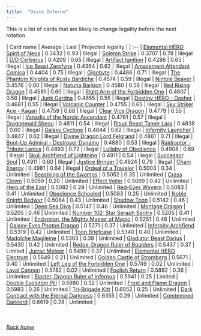 ```yaml
---
title:  "Disco Inferno"
---
```


This is a list of cards that are likely to change legality before the next rotation.

| Card name | Average | Last | Projected legality |
| :-- |
[Elemental HERO Spirit of Neos](https://db.ygoprodeck.com/card/?search=Elemental%20HERO%20Spirit%20of%20Neos) | 0.3432 | 0.93 | Illegal |
[Solemn Strike](https://db.ygoprodeck.com/card/?search=Solemn%20Strike) | 0.3707 | 0.78 | Illegal |
[D/D Cerberus](https://db.ygoprodeck.com/card/?search=D/D%20Cerberus) | 0.4209 | 0.65 | Illegal |
[Artifact Ignition](https://db.ygoprodeck.com/card/?search=Artifact%20Ignition) | 0.4286 | 0.65 | Illegal |
[Ice Beast Zerofyne](https://db.ygoprodeck.com/card/?search=Ice%20Beast%20Zerofyne) | 0.4364 | 0.62 | Illegal |
[Amazement Attendant Comica](https://db.ygoprodeck.com/card/?search=Amazement%20Attendant%20Comica) | 0.4404 | 0.75 | Illegal |
[Gigobyte](https://db.ygoprodeck.com/card/?search=Gigobyte) | 0.4486 | 0.71 | Illegal |
[The Phantom Knights of Rusty Bardiche](https://db.ygoprodeck.com/card/?search=The%20Phantom%20Knights%20of%20Rusty%20Bardiche) | 0.4574 | 0.59 | Illegal |
[Nimble Beaver](https://db.ygoprodeck.com/card/?search=Nimble%20Beaver) | 0.4576 | 0.60 | Illegal |
[Naturia Barkion](https://db.ygoprodeck.com/card/?search=Naturia%20Barkion) | 0.4580 | 0.56 | Illegal |
[Red Rising Dragon](https://db.ygoprodeck.com/card/?search=Red%20Rising%20Dragon) | 0.4581 | 0.60 | Illegal |
[Right Arm of the Forbidden One](https://db.ygoprodeck.com/card/?search=Right%20Arm%20of%20the%20Forbidden%20One) | 0.4607 | 0.58 | Illegal |
[Junk Gardna](https://db.ygoprodeck.com/card/?search=Junk%20Gardna) | 0.4655 | 0.55 | Illegal |
[Destiny HERO - Dasher](https://db.ygoprodeck.com/card/?search=Destiny%20HERO%20-%20Dasher) | 0.4681 | 0.55 | Illegal |
[Volcanic Counter](https://db.ygoprodeck.com/card/?search=Volcanic%20Counter) | 0.4755 | 0.65 | Illegal |
[Sky Striker Ace - Kagari](https://db.ygoprodeck.com/card/?search=Sky%20Striker%20Ace%20-%20Kagari) | 0.4759 | 0.68 | Illegal |
[Clear Vice Dragon](https://db.ygoprodeck.com/card/?search=Clear%20Vice%20Dragon) | 0.4779 | 0.55 | Illegal |
[Vanadis of the Nordic Ascendant](https://db.ygoprodeck.com/card/?search=Vanadis%20of%20the%20Nordic%20Ascendant) | 0.4781 | 0.57 | Illegal |
[Dragonmaid Sheou](https://db.ygoprodeck.com/card/?search=Dragonmaid%20Sheou) | 0.4811 | 0.54 | Illegal |
[Ritual Beast Tamer Lara](https://db.ygoprodeck.com/card/?search=Ritual%20Beast%20Tamer%20Lara) | 0.4838 | 0.60 | Illegal |
[Galaxy Cyclone](https://db.ygoprodeck.com/card/?search=Galaxy%20Cyclone) | 0.4844 | 0.62 | Illegal |
[Infernity Launcher](https://db.ygoprodeck.com/card/?search=Infernity%20Launcher) | 0.4847 | 0.62 | Illegal |
[Divine Dragon Lord Felgrand](https://db.ygoprodeck.com/card/?search=Divine%20Dragon%20Lord%20Felgrand) | 0.4861 | 0.71 | Illegal |
[Boot-Up Admiral - Destroyer Dynamo](https://db.ygoprodeck.com/card/?search=Boot-Up%20Admiral%20-%20Destroyer%20Dynamo) | 0.4880 | 0.53 | Illegal |
[Raidraptor - Tribute Lanius](https://db.ygoprodeck.com/card/?search=Raidraptor%20-%20Tribute%20Lanius) | 0.4893 | 0.72 | Illegal |
[Lullaby of Obedience](https://db.ygoprodeck.com/card/?search=Lullaby%20of%20Obedience) | 0.4908 | 0.69 | Illegal |
[Skull Archfiend of Lightning](https://db.ygoprodeck.com/card/?search=Skull%20Archfiend%20of%20Lightning) | 0.4911 | 0.54 | Illegal |
[Successor Soul](https://db.ygoprodeck.com/card/?search=Successor%20Soul) | 0.4911 | 0.60 | Illegal |
[Justice Bringer](https://db.ygoprodeck.com/card/?search=Justice%20Bringer) | 0.4924 | 0.79 | Illegal |
[Chain Energy](https://db.ygoprodeck.com/card/?search=Chain%20Energy) | 0.4981 | 0.64 | Illegal |
[Ordeal of a Traveler](https://db.ygoprodeck.com/card/?search=Ordeal%20of%20a%20Traveler) | 0.5003 | 0.34 | Unlimited |
[Beastking of the Swamps](https://db.ygoprodeck.com/card/?search=Beastking%20of%20the%20Swamps) | 0.5052 | 0.35 | Unlimited |
[Crass Clown](https://db.ygoprodeck.com/card/?search=Crass%20Clown) | 0.5059 | 0.20 | Unlimited |
[Effect Veiler](https://db.ygoprodeck.com/card/?search=Effect%20Veiler) | 0.5069 | 0.42 | Unlimited |
[Hero of the East](https://db.ygoprodeck.com/card/?search=Hero%20of%20the%20East) | 0.5082 | 0.29 | Unlimited |
[Red-Eyes Wyvern](https://db.ygoprodeck.com/card/?search=Red-Eyes%20Wyvern) | 0.5083 | 0.41 | Unlimited |
[Obedience Schooled](https://db.ygoprodeck.com/card/?search=Obedience%20Schooled) | 0.5083 | 0.25 | Unlimited |
[Noble Knight Bedwyr](https://db.ygoprodeck.com/card/?search=Noble%20Knight%20Bedwyr) | 0.5084 | 0.43 | Unlimited |
[Shadow Toon](https://db.ygoprodeck.com/card/?search=Shadow%20Toon) | 0.5142 | 0.46 | Unlimited |
[Deep Sea Diva](https://db.ygoprodeck.com/card/?search=Deep%20Sea%20Diva) | 0.5147 | 0.46 | Unlimited |
[Montage Dragon](https://db.ygoprodeck.com/card/?search=Montage%20Dragon) | 0.5205 | 0.46 | Unlimited |
[Number 102: Star Seraph Sentry](https://db.ygoprodeck.com/card/?search=Number%20102:%20Star%20Seraph%20Sentry) | 0.5205 | 0.41 | Unlimited |
[Endymion, the Mighty Master of Magic](https://db.ygoprodeck.com/card/?search=Endymion,%20the%20Mighty%20Master%20of%20Magic) | 0.5251 | 0.46 | Unlimited |
[Galaxy-Eyes Photon Dragon](https://db.ygoprodeck.com/card/?search=Galaxy-Eyes%20Photon%20Dragon) | 0.5271 | 0.37 | Unlimited |
[Infernity Archfiend](https://db.ygoprodeck.com/card/?search=Infernity%20Archfiend) | 0.5319 | 0.42 | Unlimited |
[Toon Briefcase](https://db.ygoprodeck.com/card/?search=Toon%20Briefcase) | 0.5340 | 0.40 | Unlimited |
[Madolche Magileine](https://db.ygoprodeck.com/card/?search=Madolche%20Magileine) | 0.5363 | 0.38 | Unlimited |
[Gladiator Beast Darius](https://db.ygoprodeck.com/card/?search=Gladiator%20Beast%20Darius) | 0.5430 | 0.42 | Unlimited |
[Redox, Dragon Ruler of Boulders](https://db.ygoprodeck.com/card/?search=Redox,%20Dragon%20Ruler%20of%20Boulders) | 0.5437 | 0.37 | Limited |
[Jurrac Meteor](https://db.ygoprodeck.com/card/?search=Jurrac%20Meteor) | 0.5499 | 0.37 | Unlimited |
[Elemental HERO Electrum](https://db.ygoprodeck.com/card/?search=Elemental%20HERO%20Electrum) | 0.5649 | 0.21 | Unlimited |
[Golden Castle of Stromberg](https://db.ygoprodeck.com/card/?search=Golden%20Castle%20of%20Stromberg) | 0.5671 | 0.40 | Unlimited |
[Left Leg of the Forbidden One](https://db.ygoprodeck.com/card/?search=Left%20Leg%20of%20the%20Forbidden%20One) | 0.5749 | 0.02 | Unlimited |
[Laval Cannon](https://db.ygoprodeck.com/card/?search=Laval%20Cannon) | 0.5782 | 0.02 | Unlimited |
[Foolish Return](https://db.ygoprodeck.com/card/?search=Foolish%20Return) | 0.5882 | 0.36 | Unlimited |
[Blaster, Dragon Ruler of Infernos](https://db.ygoprodeck.com/card/?search=Blaster,%20Dragon%20Ruler%20of%20Infernos) | 0.5941 | 0.25 | Limited |
[Double Evolution Pill](https://db.ygoprodeck.com/card/?search=Double%20Evolution%20Pill) | 0.5980 | 0.32 | Unlimited |
[Frost and Flame Dragon](https://db.ygoprodeck.com/card/?search=Frost%20and%20Flame%20Dragon) | 0.5983 | 0.26 | Unlimited |
[Tri-Brigade Kitt](https://db.ygoprodeck.com/card/?search=Tri-Brigade%20Kitt) | 0.6052 | 0.25 | Unlimited |
[Dark Contract with the Eternal Darkness](https://db.ygoprodeck.com/card/?search=Dark%20Contract%20with%20the%20Eternal%20Darkness) | 0.6355 | 0.29 | Unlimited |
[Condemned Darklord](https://db.ygoprodeck.com/card/?search=Condemned%20Darklord) | 0.6619 | 0.28 | Unlimited |

<br>

###### [Back home](index)